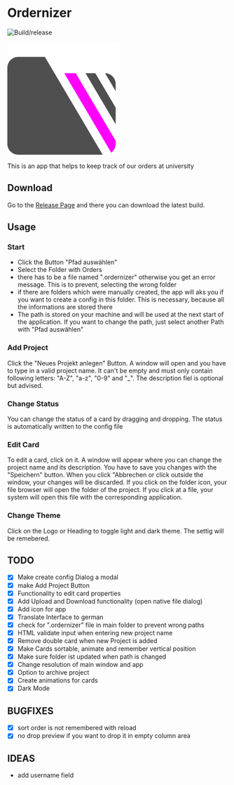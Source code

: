 # Ordernizer

![Build/release](https://github.com/kevinschweikert/Ordernizer/workflows/Build/release/badge.svg)

![Ordernizer Logo](./public/256x256.png)

This is an app that helps to keep track of our orders at university

## Download

Go to the
[Release Page](https://github.com/kevinschweikert/Ordernizer/releases/)
and there you can download the latest build.

## Usage

### Start

- Click the Button "Pfad auswählen"
- Select the Folder with Orders
- there has to be a file named ".ordernizer" otherwise you get an error message. This is to prevent, selecting the wrong folder
- if there are folders which were manually created, the app will aks you if you want to create a config in this folder. This is necessary, because all the informations are stored there
- The path is stored on your machine and will be used at the next start of the application. If you want to change the path, just select another Path with "Pfad auswählen"

### Add Project

Click the "Neues Projekt anlegen" Button. A window will open and you have to type in a valid project name. It can't be empty and must only contain following letters: "A-Z", "a-z", "0-9" and "_". The description fiel is optional but advised.

### Change Status

You can change the status of a card by dragging and dropping. The status is automatically written to the config file

### Edit Card

To edit a card, click on it. A window will appear where you can change the project name and its description. You have to save you changes with the "Speichern" button. When you click "Abbrechen or click outside the window, your changes will be discarded. If you click on the folder icon, your file browser will open the folder of the project. If you click at a file, your system will open this file with the corresponding application.

### Change Theme

Click on the Logo or Heading to toggle light and dark theme. The settig will be remebered.

## TODO

- [x] Make create config Dialog a modal
- [x] make Add Project Button
- [x] Functionality to edit card properties
- [x] Add Upload and Download functionality (open native file dialog)
- [x] Add icon for app
- [x] Translate Interface to german
- [x] check for ".ordernizer" file in main folder to prevent wrong paths
- [x] HTML validate input when entering new project name
- [x] Remove double card when new Project is added
- [x] Make Cards sortable, animate and remember vertical position
- [x] Make sure folder ist updated when path is changed
- [x] Change resolution of main window and app
- [x] Option to archive project
- [x] Create animations for cards
- [x] Dark Mode

## BUGFIXES

- [x] sort order is not remembered with reload
- [x] no drop preview if you want to drop it in empty column area

## IDEAS

- add username field
